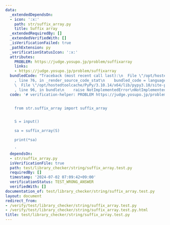 ```yaml
---
data:
  _extendedDependsOn:
  - icon: ':x:'
    path: str/suffix_array.py
    title: Suffix array
  _extendedRequiredBy: []
  _extendedVerifiedWith: []
  _isVerificationFailed: true
  _pathExtension: py
  _verificationStatusIcon: ':x:'
  attributes:
    PROBLEM: https://judge.yosupo.jp/problem/suffixarray
    links:
    - https://judge.yosupo.jp/problem/suffixarray
  bundledCode: "Traceback (most recent call last):\n  File \"/opt/hostedtoolcache/PyPy/3.10.14/x64/lib/pypy3.10/site-packages/onlinejudge_verify/documentation/build.py\"\
    , line 76, in _render_source_code_stat\n    bundled_code = language.bundle(\n\
    \  File \"/opt/hostedtoolcache/PyPy/3.10.14/x64/lib/pypy3.10/site-packages/onlinejudge_verify/languages/python.py\"\
    , line 96, in bundle\n    raise NotImplementedError\nNotImplementedError\n"
  code: '# verification-helper: PROBLEM https://judge.yosupo.jp/problem/suffixarray


    from str.suffix_array import suffix_array


    S = input()

    sa = suffix_array(S)

    print(*sa)

    '
  dependsOn:
  - str/suffix_array.py
  isVerificationFile: true
  path: test/library_checker/string/suffix_array.test.py
  requiredBy: []
  timestamp: '2024-07-02 07:09:42+09:00'
  verificationStatus: TEST_WRONG_ANSWER
  verifiedWith: []
documentation_of: test/library_checker/string/suffix_array.test.py
layout: document
redirect_from:
- /verify/test/library_checker/string/suffix_array.test.py
- /verify/test/library_checker/string/suffix_array.test.py.html
title: test/library_checker/string/suffix_array.test.py
---
```

